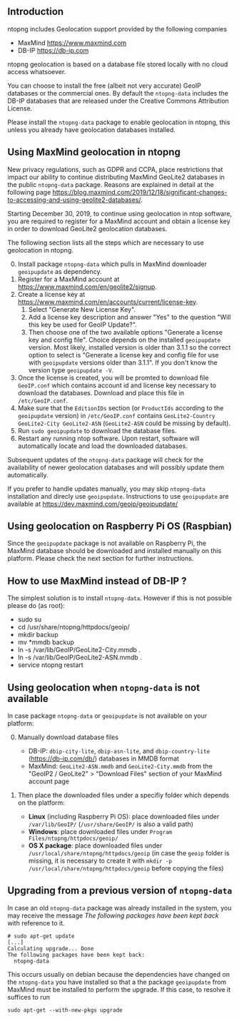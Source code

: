 ## Introduction

ntopng includes Geolocation support provided by the following companies
- MaxMind https://www.maxmind.com
- DB-IP https://db-ip.com

ntopng geolocation is based on a database file stored locally with no cloud access whatsoever.

You can choose to install the free (albeit not very accurate) GeoIP databases or the commercial ones.
By default the `ntopng-data` includes the DB-IP databases that are released under the Creative Commons Attribution License.

Please install the `ntopng-data` package to enable geolocation in ntopng, this unless you already have geolocation databases installed.

## Using MaxMind geolocation in ntopng

New privacy regulations, such as GDPR and CCPA, place restrictions that impact our ability to continue distributing MaxMind GeoLite2 databases in the public `ntopng-data` package. Reasons are explained in detail at the following page https://blog.maxmind.com/2019/12/18/significant-changes-to-accessing-and-using-geolite2-databases/.

Starting December 30, 2019, to continue using geolocation in ntop software, you are required to register for a MaxMind account and obtain a license key in order to download GeoLite2 geolocation databases.

The following section lists all the steps which are necessary to use geolocation in ntopng.

0. Install package `ntopng-data` which pulls in MaxMind downloader `geoipupdate` as dependency.
1. Register for a MaxMind account at https://www.maxmind.com/en/geolite2/signup.
2. Create a license key at https://www.maxmind.com/en/accounts/current/license-key.
    1. Select "Generate New License Key".
    2. Add a license key description and answer "Yes" to the question "Will this key be used for GeoIP Update?".
    3. Then choose one of the two available options "Generate a license key and config file". Choice depends on the installed `geoipupdate` version. Most likely, installed version is older than 3.1.1 so the correct option to select is "Generate a license key and config file for use with `geoipupdate` versions older than 3.1.1". If you don't know the version type `geoipupdate -V`.
3. Once the license is created, you will be promted to download file `GeoIP.conf` which contains account id and license key necessary to download the databases. Download and place this file in `/etc/GeoIP.conf`.
4. Make sure that the `EditionIDs` section (or `ProductIds` according to the `geoipupdate` version) in `/etc/GeoIP.conf` contains `GeoLite2-Country GeoLite2-City GeoLite2-ASN` (`GeoLite2-ASN` could be missing by default).
5. Run `sudo geoipupdate` to download the database files.
6. Restart any running ntop software. Upon restart, software will automatically locate and load the downloaded databases.

Subsequent updates of the `ntopng-data` package will check for the availability of newer geolocation databases and will possibly update them automatically.

If you prefer to handle updates manually, you may skip `ntopng-data` installation and direcly use `geoipupdate`. Instructions to use `geoipupdate` are available at https://dev.maxmind.com/geoip/geoipupdate/

## Using geolocation on Raspberry Pi OS (Raspbian)

Since the `geoipupdate` package is not available on Raspberry Pi, the MaxMind database should be downloaded and installed manually on this platform. Please check the next section for further instructions.

## How to use MaxMind instead of DB-IP ?

The simplest solution is to install `ntopng-data`. However if this is not possible please do (as root):
- sudo su
- cd /usr/share/ntopng/httpdocs/geoip/
- mkdir backup
- mv *mmdb backup
- ln -s /var/lib/GeoIP/GeoLite2-City.mmdb .
- ln -s /var/lib/GeoIP/GeoLite2-ASN.mmdb .
- service ntopng restart


## Using geolocation when `ntopng-data` is not available

In case package `ntopng-data` or `geoipupdate` is not available on your platform:

0. Manually download database files
   - DB-IP: `dbip-city-lite`, `dbip-asn-lite`, and `dbip-country-lite` (https://db-ip.com/db/) databases in MMDB format
   - MaxMind: `GeoLite2-ASN.mmdb` and `GeoLite2-City.mmdb` from the "GeoIP2 / GeoLite2" > "Download Files" section of your MaxMind account page
   
1. Then place the downloaded files under a specifiy folder which depends on the platform:

    - **Linux** (including Raspberry Pi OS): place downloaded files under `/var/lib/GeoIP/` (`/usr/share/GeoIP/` is also a valid path)
    - **Windows**: place downloaded files under `Program Files/ntopng/httpdocs/geoip/`
    - **OS X package**: place downloaded files under `/usr/local/share/ntopng/httpdocs/geoip` (in case the `geoip` folder is missing, it is necessary to create it with `mkdir -p /usr/local/share/ntopng/httpdocs/geoip` before copying the files)

## Upgrading from a previous version of `ntopng-data`

In case an old `ntopng-data` package was already installed in the system, you may receive the message _The following packages have been kept back_ with reference to it. 

```
# sudo apt-get update
[...]
Calculating upgrade... Done
The following packages have been kept back:
  ntopng-data
```

This occurs usually on debian because the dependencies have changed on the `ntopng-data` you have installed so that a the package `geoipupdate` from MaxMind must be installed to perform the upgrade. If this case, to resolve it suffices to run

```
sudo apt-get --with-new-pkgs upgrade
```
